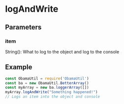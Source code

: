 # logAndWrite
## Parameters
### item
String(): What to log to the object and log to the console
## Example
```javascript
const ObamaUtil = require('ObamaUtil')
const ba = new ObamaUtil.BetterArray()
const myArray = new ba.loggerArray([])
myArray.logAndWrite("Something happened!")
// Logs an item into the object and console
```